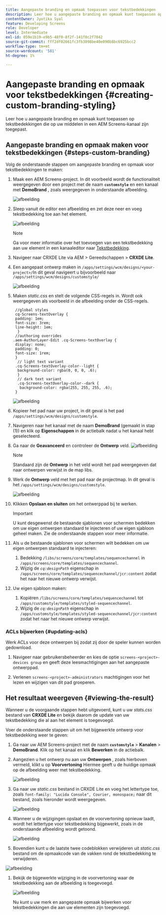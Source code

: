 ```yaml
---
title: Aangepaste branding en opmaak toepassen voor tekstbedekkingen
description: Leer hoe u aangepaste branding en opmaak kunt toepassen op tekstbedekkingen die zijn toegepast op elementen in een AEM Screens-kanaal.
contentOwner: Jyotika Syal
feature: Developing Screens
role: Developer
level: Intermediate
exl-id: 059e1b19-e9b5-48f0-8f2f-141f0c2f7842
source-git-commit: fff2df02661fc3fb3098be40e090b8bc6925bcc2
workflow-type: tm+mt
source-wordcount: '581'
ht-degree: 1%

---
```


# Aangepaste branding en opmaak voor tekstbedekkingen {#creating-custom-branding-styling}

Leer hoe u aangepaste branding en opmaak kunt toepassen op tekstbedekkingen die op uw middelen in een AEM Screens-kanaal zijn toegepast.

## Aangepaste branding en opmaak maken voor tekstbedekkingen {#steps-custom-branding}

Volg de onderstaande stappen om aangepaste branding en opmaak voor tekstbedekkingen te maken:

1. Maak een AEM Screens-project. In dit voorbeeld wordt de functionaliteit weergegeven door een project met de naam **`customstyle`** en een kanaal met **DemoBrand** , zoals weergegeven in onderstaande afbeelding.

   ![afbeelding](/help/user-guide/assets/custom-brand/custom-brand1.png)

1. Sleep vanuit de editor een afbeelding en zet deze neer en voeg tekstbedekking toe aan het element.

   ![afbeelding](/help/user-guide/assets/custom-brand/custom-brand2.png)

   >[!NOTE]
   >Ga voor meer informatie over het toevoegen van een tekstbedekking aan uw element in een kanaaleditor naar [Tekstbedekking](/help/user-guide/text-overlay.md).

1. Navigeer naar CRXDE Lite via AEM > Gereedschappen > **CRXDE Lite**.

1. Een aangepast ontwerp maken in `/apps/settings/wcm/designs/<your-project>/`In dit geval navigeert u bijvoorbeeld naar `/apps/settings/wcm/designs/customstyle/`

   ![afbeelding](/help/user-guide/assets/custom-brand/custom-brand3.png)

1. Maken *static.css* en stelt de volgende CSS-regels in. Wordt ook weergegeven als voorbeeld in de afbeelding onder de CSS-regels.

   ```shell
    //global styles
    cq-Screens-textOverlay {
    padding: 1em;
    font-size: 3rem;
    line-height: 1em;
     }
    //authoring overrides
   .aem-AuthorLayer-Edit .cq-Screens-textOverlay {
    display: none;
    padding: 0;
    font-size: 1rem;
    }
     // light text variant
    .cq-Screens-textOverlay-color--light {
     background-color: rgba(0, 0, 0, .6);
     }
     // dark text variant
     .cq-Screens-textOverlay-color--dark {
      background-color: rgba(255, 255, 255, .6);
    }
   ```

   ![afbeelding](/help/user-guide/assets/custom-brand/custom-brand4.png)

1. Kopieer het pad naar uw project, in dit geval is het pad `/apps/settings/wcm/designs/customstyle`.

1. Navigeren naar het kanaal met de naam **DemoBrand** (gemaakt in stap (1)) en klik op **Eigenschappen** in de actiebalk nadat u het kanaal hebt geselecteerd.

1. Ga naar de **Geavanceerd** en controleer de **Ontwerp** veld.
   ![afbeelding](/help/user-guide/assets/custom-brand/custom-brand5.png)

   >[!NOTE]
   >Standaard zijn de **Ontwerp** in het veld wordt het pad weergegeven dat naar ontwerpen verwijst in de map libs.

1. Werk de **Ontwerp** veld met het pad naar de projectmap. In dit geval is het `/apps/settings/wcm/designs/customstyle`.

   ![afbeelding](/help/user-guide/assets/custom-brand/custom-brand6.png)

1. Klikken **Opslaan en sluiten** om het ontwerppad bij te werken.

   >[!IMPORTANT]
   >U kunt desgewenst de bestaande sjablonen voor schermen bedekken om uw eigen ontwerpen standaard te injecteren of uw eigen sjabloon geheel maken. Zie de onderstaande stappen voor meer informatie.

1. Als u de bestaande sjablonen voor schermen wilt bedekken om uw eigen ontwerpen standaard te injecteren:

   1. Bedekking `/libs/screens/core/templates/sequencechannel` in `/apps/screens/core/templates/sequencechannel`.
   1. Wijzig de *`cq:designPath`* eigenschap in `/apps/screens/core/templates/sequencechannel/jcr:content` zodat het naar het nieuwe ontwerp verwijst.

1. Uw eigen sjabloon maken:
   1. Kopiëren `/libs/screens/core/templates/sequencechannel` tot `/apps/customstyle/templates/styled-sequencechannel`.
   1. Wijzig de *`cq:designPath`* eigenschap in `/apps/customstyle/templates/styled-sequencechannel/jcr:content` zodat het naar het nieuwe ontwerp verwijst.


### ACLs bijwerken {#updating-acls}

Werk ACLs voor deze ontwerpen bij zodat zij door de speler kunnen worden gedownload.

1. Navigeer naar gebruikersbeheerder en kies de optie `screens-<project>-devices group` en geeft deze leesmachtigingen aan het aangepaste ontwerppad.

1. Verlenen `screens-<project>-administrators` machtigingen voor het lezen en wijzigen van dit pad groeperen.

## Het resultaat weergeven {#viewing-the-result}

Wanneer u de voorgaande stappen hebt uitgevoerd, kunt u uw *stats.css* bestand van **CRXDE Lite** en bekijk daarom de update van uw tekstbedekking die al aan het element is toegevoegd.

Voer de onderstaande stappen uit om het bijgewerkte ontwerp voor tekstbedekking weer te geven:

1. Ga naar uw AEM Screens-project met de naam **`customstyle`** > **Kanalen** > **DemoBrand**. Klik op het kanaal en klik **Bewerken** in de actiebalk.

1. Aangezien u het ontwerp nu aan uw **Ontwerpen** , zoals hierboven vermeld, klikt u op **Voorvertoning** Hiermee geeft u de huidige opmaak op de afbeelding weer met tekstbedekking.

   ![afbeelding](/help/user-guide/assets/custom-brand/custom-brand7.png)

1. Ga naar uw *static.css* bestand in CRXDE Lite en voeg het lettertype toe, zoals `font-family: "Lucida Console", Courier, monospace;` naar dit bestand, zoals hieronder wordt weergegeven.

   ![afbeelding](/help/user-guide/assets/custom-brand/custom-brand8.png)

1. Wanneer u de wijzigingen opslaat en de voorvertoning opnieuw laadt, wordt het lettertype voor tekstbedekking bijgewerkt, zoals in de onderstaande afbeelding wordt getoond.

   ![afbeelding](/help/user-guide/assets/custom-brand/custom-brand9.png)

1. Bovendien kunt u de laatste twee codeblokken verwijderen uit *static.css* bestand om de opmaakcode van de vakken rond de tekstbedekking te verwijderen.

![afbeelding](/help/user-guide/assets/custom-brand/custom-brand10.png)

1. Bekijk de bijgewerkte wijziging in de voorvertoning waar de tekstbedekking aan de afbeelding is toegevoegd.

   ![afbeelding](/help/user-guide/assets/custom-brand/custom-brand11.png)

   Nu kunt u uw merk en aangepaste opmaak bijwerken voor tekstbedekkingen die aan uw elementen zijn toegevoegd.
